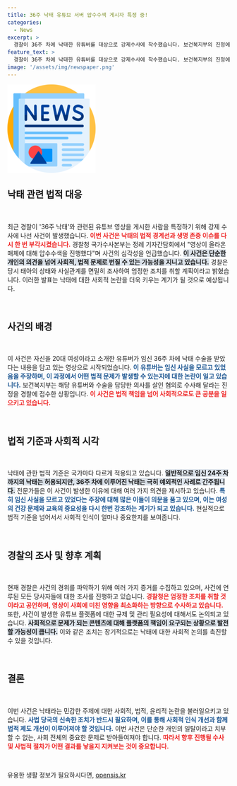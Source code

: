 ```yaml
---
title: 36주 낙태 유튜브 서버 압수수색 게시자 특정 중!
categories:
  - News
excerpt: >
  경찰이 36주 차에 낙태한 유튜버를 대상으로 강제수사에 착수했습니다. 보건복지부의 진정에 따라, 태아 상태와 사실 관계를 철저히 조사할 예정입니다. 이 충격적인 사건의 전말은 무엇일까요? 클릭해 확인하세요!
feature_text: >
  경찰이 36주 차에 낙태한 유튜버를 대상으로 강제수사에 착수했습니다. 보건복지부의 진정에 따라, 태아 상태와 사실 관계를 철저히 조사할 예정입니다. 이 충격적인 사건의 전말은 무엇일까요? 클릭해 확인하세요!
image: '/assets/img/newspaper.png'
---
```


<p><img src="/assets/img/newspaper.png" alt="kimp 속보" /></p>

<h2 data-ke-size="size26">낙태 관련 법적 대응</h2>

<p data-ke-size="size16">&nbsp;</p>

<p>최근 경찰이 '36주 낙태'와 관련된 유튜브 영상을 게시한 사람을 특정하기 위해 강제 수사에 나선 사건이 발생했습니다. <b><span style="color: #ee2323;">이번 사건은 낙태의 법적 경계선과 생명 존중 이슈를 다시 한 번 부각시켰습니다.</span></b> 경찰청 국가수사본부는 정례 기자간담회에서 "영상이 올라온 매체에 대해 압수수색을 진행했다"며 사건의 심각성을 언급했습니다. <b><span style="background-color: #21538527;">이 사건은 단순한 개인의 의견을 넘어 사회적, 법적 문제로 번질 수 있는 가능성을 지니고 있습니다.</span></b> 경찰은 당시 태아의 상태와 사실관계를 면밀히 조사하여 엄정한 조치를 취할 계획이라고 밝혔습니다. 이러한 발표는 낙태에 대한 사회적 논란을 더욱 키우는 계기가 될 것으로 예상됩니다. </p>

<p data-ke-size="size16">&nbsp;</p>

<h2 data-ke-size="size26">사건의 배경</h2>

<p data-ke-size="size16">&nbsp;</p>

<p>이 사건은 자신을 20대 여성이라고 소개한 유튜버가 임신 36주 차에 낙태 수술을 받았다는 내용을 담고 있는 영상으로 시작되었습니다. <b><span style="color: #1a5490;">이 유튜버는 임신 사실을 모르고 있었음을 주장하며, 이 과정에서 어떤 법적 문제가 발생할 수 있는지에 대한 논란이 일고 있습니다.</span></b> 보건복지부는 해당 유튜버와 수술을 담당한 의사를 살인 혐의로 수사해 달라는 진정을 경찰에 접수한 상황입니다. <b><span style="color: #ee2323;">이 사건은 법적 책임을 넘어 사회적으로도 큰 공분을 일으키고 있습니다.</span></b> </p>

<p data-ke-size="size16">&nbsp;</p>

<h2 data-ke-size="size26">법적 기준과 사회적 시각</h2>

<p data-ke-size="size16">&nbsp;</p>

<p>낙태에 관한 법적 기준은 국가마다 다르게 적용되고 있습니다. <b><span style="background-color: #21538527;">일반적으로 임신 24주 차까지의 낙태는 허용되지만, 36주 차에 이루어진 낙태는 극히 예외적인 사례로 간주됩니다.</span></b> 전문가들은 이 사건이 발생한 이유에 대해 여러 가지 의견을 제시하고 있습니다. <b><span style="color: #1a5490;">특히 임신 사실을 모르고 있었다는 주장에 대해 많은 이들이 의문을 품고 있으며, 이는 여성의 건강 문제와 교육의 중요성을 다시 한번 강조하는 계기가 되고 있습니다.</span></b> 현실적으로 법적 기준을 넘어서서 사회적 인식이 얼마나 중요한지를 보여줍니다. </p>

<p data-ke-size="size16">&nbsp;</p>

<h2 data-ke-size="size26">경찰의 조사 및 향후 계획</h2>

<p data-ke-size="size16">&nbsp;</p>

<p>현재 경찰은 사건의 경위를 파악하기 위해 여러 가지 증거를 수집하고 있으며, 사건에 연루된 모든 당사자들에 대한 조사를 진행하고 있습니다. <b><span style="color: #ee2323;">경찰청은 엄정한 조치를 취할 것이라고 공언하며, 영상이 사회에 미친 영향을 최소화하는 방향으로 수사하고 있습니다.</span></b> 또한, 사건이 발생한 유튜브 플랫폼에 대한 규제 및 관리 필요성에 대해서도 논의되고 있습니다. <b><span style="background-color: #21538527;">사회적으로 문제가 되는 콘텐츠에 대해 플랫폼의 책임이 요구되는 상황으로 발전할 가능성이 큽니다.</span></b> 이와 같은 조치는 장기적으로는 낙태에 대한 사회적 논의를 촉진할 수 있을 것입니다.</p>

<p data-ke-size="size16">&nbsp;</p>

<h2 data-ke-size="size26">결론</h2>

<p data-ke-size="size16">&nbsp;</p>

<p>이번 사건은 낙태라는 민감한 주제에 대한 사회적, 법적, 윤리적 논란을 불러일으키고 있습니다. <b><span style="color: #1a5490;">사법 당국의 신속한 조치가 반드시 필요하며, 이를 통해 사회적 인식 개선과 함께 법적 제도 개선이 이루어져야 할 것입니다.</span></b> 이번 사건은 단순한 개인의 일탈이라고 치부할 수 없는, 사회 전체의 중요한 문제로 받아들여져야 합니다. <b><span style="color: #ee2323;">따라서 향후 진행될 수사 및 사법적 절차가 어떤 결과를 낳을지 지켜보는 것이 중요합니다.</span></b> </p>

<p data-ke-size="size16">&nbsp;</p>
유용한 생활 정보가 필요하시다면, <a href="https://opensis.kr" rel="dofollow">opensis.kr</a>


